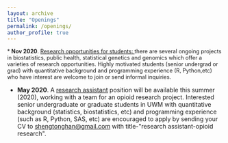 ```yaml
---
layout: archive
title: "Openings"
permalink: /openings/
author_profile: true
---
```


<span style="font-size:0.9em;">
* <b>Nov 2020</b>. <ins> Research opportunities for students: </ins>  there are several ongoing projects in biostatistics, public health, statistical genetics and genomics which offer a varieties of research opportunities. Highly motivated students (senior undergrad or grad) with quantitative background and programming experience (R, Python,etc) who have interest are welcome to join or send informal inquiries. </span> 


* <b>May 2020</b>. A <ins>research assistant</ins> position will be available this summer (2020), working with a team for an opioid research project. Interested senior undergraduate or graduate students in UWM  with quantitative background (statistics, biostatistics, etc) and programming experience (such as R, Python, SAS, etc) are encouraged to apply by sending your CV to shengtonghan@gmail.com with title-"research assistant-opioid research".   

